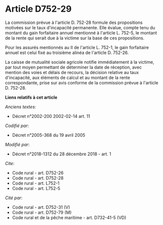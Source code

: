 # Article D752-29

La commission prévue à l'article D. 752-28 formule des propositions motivées sur le taux d'incapacité permanente. Elle
évalue, compte tenu du montant du gain forfaitaire annuel mentionné à l'article L. 752-5, le montant de la rente qui serait
due à la victime sur la base de ces propositions. 

Pour les assurés mentionnés au II de l'article L. 752-1, le gain forfaitaire annuel est celui fixé au troisième alinéa de
l'article D. 752-26. 

La caisse de mutualité sociale agricole notifie immédiatement à la victime, par tout moyen permettant de déterminer la date
de réception, avec mention des voies et délais de recours, la décision relative au taux d'incapacité, aux éléments de calcul
et au montant de la rente correspondante, prise sur avis conforme de la commission prévue à l'article D. 752-28.

**Liens relatifs à cet article**

_Anciens textes_:

  - Décret n°2002-200 2002-02-14 art. 11

_Codifié par_:

  - Décret n°2005-368 du 19 avril 2005

_Modifié par_:

  - Décret n°2018-1312 du 28 décembre 2018 - art. 1

_Cite_:

  - Code rural - art. D752-26
  - Code rural - art. D752-28
  - Code rural - art. L752-1
  - Code rural - art. L752-5

_Cité par_:

  - Code rural - art. D752-31 (V)
  - Code rural - art. D752-79 (M)
  - Code rural et de la pêche maritime - art. D732-41-5 (VD)
